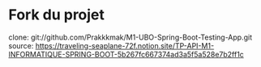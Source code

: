 # Fork du projet

clone: git://github.com/Prakkkmak/M1-UBO-Spring-Boot-Testing-App.git
source: https://traveling-seaplane-72f.notion.site/TP-API-M1-INFORMATIQUE-SPRING-BOOT-5b267fc667374ad3a5f5a528e7b2ff1c